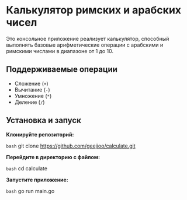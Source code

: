 # Калькулятор римских и арабских чисел

Это консольное приложение реализует калькулятор, способный выполнять базовые арифметические операции с арабскими и римскими числами в диапазоне от 1 до 10.

## Поддерживаемые операции

- Сложение (`+`)
- Вычитание (`-`)
- Умножение (`*`)
- Деление (`/`)

## Установка и запуск

**Клонируйте репозиторий:**

   ```bash```
     git clone https://github.com/geejjoo/calculate.git


**Перейдите в директорию с файлом:**

   ```bash```
    cd calculate



**Запустите приложение:**

   ```bash```
    go run main.go
